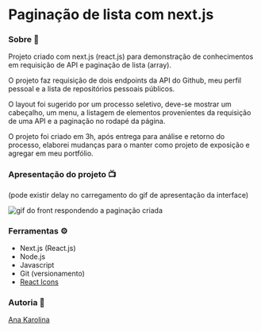 <h1>Paginação de lista com next.js</h1>

<h3>Sobre 📖</h3>

<p>Projeto criado com next.js (react.js) para demonstração de conhecimentos em requisição de API e paginação de lista (array). </p>

<p>O projeto faz requisição de dois endpoints da API do Github, meu perfil pessoal e a lista de repositórios pessoais públicos.</p>

<p>O layout foi sugerido por um processo seletivo, deve-se mostrar um cabeçalho, um menu, a listagem de elementos provenientes da requisição de uma API e a paginação no rodapé da página.</p>

<p>O projeto foi criado em 3h, após entrega para análise e retorno do processo, elaborei mudanças para o manter como projeto de exposição e agregar em meu portfólio.</p>

<h3>Apresentação do projeto 📺</h3>
<p>(pode existir delay no carregamento do gif de apresentação da interface)</p>
<img  src="https://github.com/kasvrol/processo-seletivo-at-group/blob/main/public/gif.gif" alt="gif do front respondendo a paginação criada"/>

<h3>Ferramentas  ⚙️</h3>
<ul>
<li>Next.js (React.js)</li>
<li>Node.js</li>
<li>Javascript</li>
<li>Git (versionamento)</li>
<li><a href="https://react-icons.github.io/react-icons/">React Icons</a></li>
</ul>

<h3>Autoria 🐻</h3>
<a href="https://github.com/kasvrol">Ana Karolina</a>
